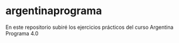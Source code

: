 # argentinaprograma
En este repositorio subiré los ejercicios prácticos del curso Argentina Programa 4.0

